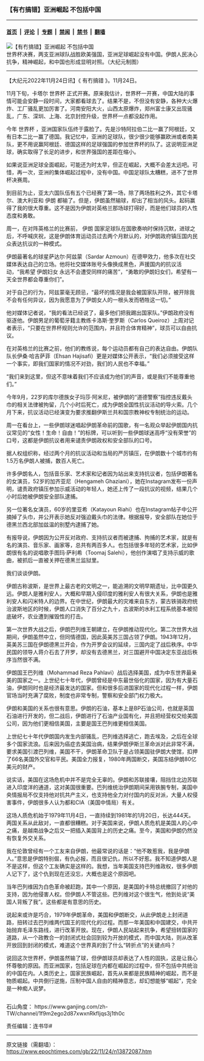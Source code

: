 ### 【有冇搞错】亚洲崛起 不包括中国

---

#### [首页](../../../..?n13872087) &nbsp;|&nbsp; [评论](../../../../../epoch-comment?n13872087) &nbsp;|&nbsp; [专题](../../../../../epoch-special?n13872087) &nbsp;|&nbsp; [禁闻](../../../../../epoch-news?n13872087) &nbsp;|&nbsp; [禁书](../../../../../books?n13872087) &nbsp;|&nbsp; [翻墙](https://github.com/gfw-breaker/nogfw/blob/master/README.md?n13872087)


<div><img alt="【有冇搞错】亚洲崛起 不包括中国" class="attachment-djy_600_400 size-djy_600_400 wp-post-image" src="https://i.epochtimes.com/assets/uploads/2022/11/id13872212-e88325752a15ba0416c3aee3d45a3663-600x400.jpg"/>
<div class="caption">
 世界杯决赛，两支亚洲球队战胜欧美强国，亚洲足球崛起没有中国。伊朗人民决心抗争，精神崛起，和中国也形成显明对照。（大纪元制图）
</div></div><hr/><div class="post_content" id="artbody" itemprop="articleBody">
 <!-- article content begin -->
 <p>
  【大纪元2022年11月24日讯】《
  <ok href="https://www.epochtimes.com/gb/tag/%E6%9C%89%E5%86%87%E6%90%9E%E9%94%99.html">
   有冇搞错
  </ok>
  》。11月24日。
 </p>
 <p>
  11月下旬，卡塔尔
  <ok href="https://www.epochtimes.com/gb/tag/%E4%B8%96%E7%95%8C%E6%9D%AF.html">
   世界杯
  </ok>
  正式开赛。原来我估计，世界杯一开赛，中国大陆的事情可能会安静一段时间，大家都看球去了。结果不是，不但没有安静，各种大火爆炸、工厂骚乱更加厉害了。河南安阳大火，山西太原爆炸，郑州富士康又出现骚乱，广东、深圳、上海、北京封控升级，世界杯一点都没起作用。
 </p>
 <p>
  今年
  <ok href="https://www.epochtimes.com/gb/tag/%E4%B8%96%E7%95%8C%E6%9D%AF.html">
   世界杯
  </ok>
  ，亚洲国家队伍终于露脸了。先是沙特阿拉伯二比一赢了阿根廷，又有日本二比一赢了德国。我记忆中，亚洲的足球队，很少很少能够赢欧洲或者南美队，更不用说赢阿根廷、德国这样的足球强国的参加世界杯的队了。这说明亚洲足球，确实取得了长足的进步，和世界强国的差距在缩小。
 </p>
 <p>
  如果说亚洲足球全面崛起，可能还为时太早，但正在崛起，大概不会差太远吧。可惜，再一次，亚洲的集体崛起过程中，没有中国。中国足球队太糟糕，进不了世界杯决赛周。
 </p>
 <p>
 </p>
 <p>
  到目前为止，亚太六国队伍有五个已经赛了第一场，除了两场胜利之外，其它卡塔尔、澳大利亚和
  <ok href="https://www.epochtimes.com/gb/tag/%E4%BC%8A%E6%9C%97.html">
   伊朗
  </ok>
  都输了。但是，伊朗虽然输球，却出了相当的风头。起码赢得了我的很大尊重。这不是因为伊朗对英格兰那场球打得好，而是他们球员的人性态度和勇敢。
 </p>
 <p>
  周一，在对阵英格兰的比赛前，
  <ok href="https://www.epochtimes.com/gb/tag/%E4%BC%8A%E6%9C%97.html">
   伊朗
  </ok>
  国家足球队在国歌奏响时保持沉默，进球之后，不呼喊庆祝，这是伊朗体育运动员过去两个月默认的，对伊朗政府镇压国内民众表达抗议的一种模式。
 </p>
 <p>
  伊朗最著名的球星萨达尔‧阿兹蒙（Sardar Azmoun）在德甲效力，他多次在社交媒体表达自己的立场。他将社交媒体账号头像换成黑色，声援国内的抗议活动，“我希望
  <ok href="https://www.epochtimes.com/gb/tag/%E4%BC%8A%E6%9C%97%E5%A6%87%E5%A5%B3.html">
   伊朗妇女
  </ok>
  永远不会遭受同样的痛苦”，“勇敢的伊朗妇女们，希望有一天全世界都会尊重你们”。
 </p>
 <p>
  对于自己的行为，阿兹蒙毫无顾忌，“最坏的情况是我会被国家队开除，被开除我不会有任何异议，因为我愿意为了伊朗女人的一根头发而牺牲这一切。”
 </p>
 <p>
  他对媒体记者说，“我的看法已经说了，最多他们把我踢出国家队。”伊朗政府没有驱逐他。伊朗男足的葡萄牙籍主教练卡洛斯‧奎罗斯（Carlos Queiroz）上周对记者表示，“只要在世界杯规则允许的范围内，并且符合体育精神”，球员可以自由抗议。
 </p>
 <p>
  在对英格兰的比赛之前，他们的教练说，每个运动员都有自己的表达自由。伊朗队队长伊桑‧哈吉萨菲（Ehsan Hajisafi）更是对媒体公开表示，“我们必须接受这样一个事实，即我们国家的情况不对劲，我们的人民也不幸福。”
 </p>
 <p>
  “我们来到这里，但这不意味着我们不应该成为他们的声音，或是我们不能尊重他们。”
 </p>
 <p>
  今年9月，22岁的库尔德族女子玛莎‧阿米尼，被伊朗的“道德警察”指控违反戴头巾的相关法律被拘留，几个小时后死亡，成为伊朗全国性抗议活动的导火索。几个月下来，抗议活动已经演变为要求推翻伊斯兰共和国宗教神权专制统治的运动。
 </p>
 <p>
  周一在看台上，一些伊朗球迷唱起伊朗革命前的国歌，有一名观众举起伊朗国内抗议常见的“女性！生命！自由！”的标牌，可以听到一些伊朗球迷高呼“没有荣誉”的口号，这都是伊朗抗议者用来谴责伊朗政权和安全部队的口号。
 </p>
 <p>
  据人权组织称，经过两个月的抗议活动和当局的严厉镇压，在伊朗数十个城市约有1.5万名伊朗人被捕，数百人死亡。
 </p>
 <p>
  许多伊朗名人，包括音乐家、艺术家和记者因为站出来支持抗议者，包括伊朗著名的女演员，52岁的加齐亚尼（Hengameh Ghaziani），她在Instagram发布一份声明，谴责政府镇压参加示威活动的年轻人，她还上传了一段抗议的视频，结果几个小时后她被伊朗安全部队逮捕。
 </p>
 <p>
  另一位著名女演员，60岁的里亚希（Katayoun Riahi）也在Instagram帖子中公开摘掉了头巾，并公开表示她反对强迫戴头巾的法律。根据报导，安全部队在她位于德黑兰西北部加兹温的别墅内逮捕了她。
 </p>
 <p>
  有报导说，伊朗因为公开反对政府、支持抗议者而被逮捕、拘捕的艺术家，就是有名的演员、音乐家、画家等，总共有两百多人。也包括很多年轻的艺术家，比如伊朗很有名的说唱歌手图玛‧萨利希（Toomaj Salehi），他创作演唱了支持示威的歌曲，被抓后一直被关押在德黑兰监狱里。
 </p>
 <p>
  我们谈谈伊朗。
 </p>
 <p>
  伊朗古称波斯，是世界上最古老的文明之一，能追溯的文明早期遗址，比中国更久远。伊朗人是雅利安人，大概和早期入侵印度的雅利安人有很大关系，伊朗也是雅利安人和闪米特人的边界。在中世纪，伊朗最大的灾难来自东方，蒙古铁骑政府统治波斯地区的时候，伊朗人口消失了百分之九十，古波斯的水利工程系统基本被彻底破坏，农业遭到摧毁性的打击。
 </p>
 <p>
  第一次世界大战之后，伊朗巴列维王朝建立，在伊朗推动现代化。第二次世界大战期间，伊朗虽然中立，但同情德国，因此英美苏三国占领了伊朗。1943年12月，英美苏三国在伊朗德黑兰开会，作为开罗会议的延续，三国内定了战后秩序。中华民国的领导人蒋介石去了开罗，却没有去德黑兰，对三国避开中国决定东亚战后秩序当然很不满。
 </p>
 <p>
  伊朗国王巴列维（Mohammad Reza Pahlavi）战后选择美国，成为中东世界最亲美的国家之一。上世纪七十年代，伊朗曾经是中东最世俗化的国家，因为有大量石油，伊朗同时也是经济最发达的国家。但和很多后进国家的现代化过程一样，伊朗官场当时充满了腐败，制度也非常专制，警察和安全部门权力极大。
 </p>
 <p>
  伊朗和美国的关系也很有意思。伊朗的石油，基本上是BP石油公司，也就是英国石油进行开发的，但二战后，伊朗进行了石油产业国有化，并且把经营权交给美国公司，因为他们更相信美国，主要是国王巴列维更相信美国。
 </p>
 <p>
  上世纪七十年代伊朗国内发生内部骚乱，巴列维选择逃亡，跑去埃及，之后在全球多个国家流浪。后来因为癌症去美国治病，结果伊朗伊斯兰革命派对此非常不满，要求美国引渡巴列维，美国不干，伊朗革命卫队于是占领美国驻伊朗大使馆，扣押了66名美国外交官和平民。美国全力报复，1980年两国断交，美国冻结伊朗80亿美元的财产。
 </p>
 <p>
  说实话，美国在这场危机中并不是完全无辜的。伊朗和苏联接壤，阻挡住北边苏联进入印度洋的通道，这对美国很重要。巴列维统治伊朗期间采用铁腕专制，美国中央情报局不仅支持他对抗共产主义，也支持他全力对付国内的反对派，大量人权侵害事件，伊朗很多人认为都和CIA（美国中情局）有关。
 </p>
 <p>
  这场人质危机始于1979年11月4日，一直持续到1981年的1月20日，长达444天。两国关系从此敌对，一直都很糟糕。对于美国来说，伊朗人质危机是美国人的心中之痛，是越南战争之后又一把插入美国背上的历史之痛。至今，美国和伊朗仍然没有恢复外交关系。
 </p>
 <p>
  我在伦敦曾经有一个工友来自伊朗，他最常说的话是：“他不敢惹我，我是伊朗人。”意思是伊朗特别倔，有仇必报，而且很记仇，所以不好惹。我不知道伊朗人是不是这样，但这个工友确实是这样的。我想，当年美国支持巴列维政权，很多伊朗人记下了，这个仇到现在还没忘，大概也是这个原因吧。
 </p>
 <p>
  当年巴列维因为白色革命被赶跑，其中一个原因，是美国的卡特总统撤回了对他的支持，因为他侵害人权。但伊朗人不管这些。巴列维对这个很生气，他到处说“美国人背叛了我”。这些都是有意思的历史。
 </p>
 <p>
  说起来或许是巧合，1979年伊朗革命，美国和伊朗断交，从此伊朗走上封闭道路，扭转过去巴列维两代国王的现代化的过程。而那一年美国和中国建交，中共开始抛弃毛泽东路线，进行改革开放。现在，伊朗人民站起来抗争，希望扭转国家的道路，从一个政教合一的封闭式社会回到较为开放的模式，而中国大陆，则从改革开放回到封闭的模式，难道这个世界真的到了什么“转折点”的关键点吗？
 </p>
 <p>
  说回这次世界杯，伊朗虽然输了球，但伊朗球员却表达了人性的固执，这是让我心怀尊敬的原因。而亚洲国家，包括足球在内都在崛起的过程中，但不包括中共统治的中国在内。人类历史上，国家民族崛起，首先从来都是民族精神的崛起，而不是物质崛起。中共倒行逆施，压制中国人自由的精神意志，却幻想能够“崛起”，完全是一种痴人说梦。
 </p>
 <p>
  <ok href="https://i.epochtimes.com/assets/uploads/2020/06/WhatsApp-Image-2020-02-25-at-7.05.58-AM-5-e1591716028541.jpeg">
   <img alt="" class="aligncenter size-large wp-image-12173417" src="https://i.epochtimes.com/assets/uploads/2020/06/WhatsApp-Image-2020-02-25-at-7.05.58-AM-5-600x337.jpeg"/>
  </ok>
 </p>
 <p>
  石山角度：
  <ok href="https://www.ganjing.com/zh-TW/channel/1f9m2ego2d87xwxnRkfIjqs3j1th0c">
   https://www.ganjing.com/zh-TW/channel/1f9m2ego2d87xwxnRkfIjqs3j1th0c
  </ok>
 </p>
 <p>
  责任编辑：连书华#
 </p>
 <!-- article content end -->
 <div id="below_article_ad">
 </div>
</div>


---

原文链接（需翻墙）：https://www.epochtimes.com/gb/22/11/24/n13872087.htm